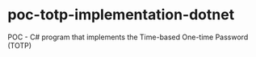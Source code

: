 # poc-totp-implementation-dotnet
POC - C# program that implements the Time-based One-time Password (TOTP)
